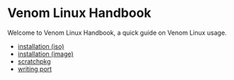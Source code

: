 # Venom Linux Handbook

Welcome to Venom Linux Handbook, a quick guide on Venom Linux usage.

- [installation (iso)](./book/install_from_iso.md)
- [installation (image)](./book/install_from_stage_image.md)
- [scratchpkg](./book/scratchpkg.md)
- [writing port](./book/writing_port.md)
